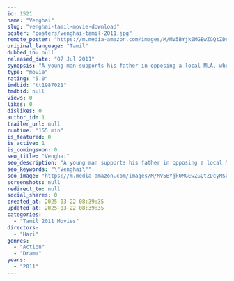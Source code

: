 ```yaml
---
id: 1521
name: "Venghai"
slug: "venghai-tamil-movie-download"
poster: "posters/venghai-tamil-2011.jpg"
remote_poster: "https://m.media-amazon.com/images/M/MV5BYjk0MGEwZGQtZDcyMS00ZmZiLThhYTgtMDY1MGE0Y2M0MDhkXkEyXkFqcGc@._V1_SX300.jpg"
original_language: "Tamil"
dubbed_in: null
released_date: "07 Jul 2011"
synopsis: "A young man supports his father in opposing a local MLA, who often gives them trouble."
type: "movie"
rating: "5.0"
imdbid: "tt1987021"
tmdbid: null
views: 0
likes: 0
dislikes: 0
author_id: 1
trailer_url: null
runtime: "155 min"
is_featured: 0
is_active: 1
is_comingsoon: 0
seo_title: "Venghai"
seo_description: "A young man supports his father in opposing a local MLA, who often gives them trouble."
seo_keywords: "\"Venghai\""
seo_image: "https://m.media-amazon.com/images/M/MV5BYjk0MGEwZGQtZDcyMS00ZmZiLThhYTgtMDY1MGE0Y2M0MDhkXkEyXkFqcGc@._V1_SX300.jpg"
screenshots: null
redirect_to: null
social_shares: 0
created_at: 2025-03-22 08:39:35
updated_at: 2025-03-22 08:39:35
categories:
  - "Tamil 2011 Movies"
directors:
  - "Hari"
genres:
  - "Action"
  - "Drama"
years:
  - "2011"
---
```


